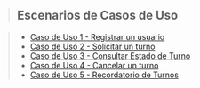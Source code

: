 > ## Escenarios de Casos de Uso

> - [Caso de Uso 1 - Registrar un usuario](registrar_usuario.md)
> - [Caso de Uso 2 - Solicitar un turno](solicitar_turno_medico.md)
> - [Caso de Uso 3 - Consultar Estado de Turno](consultar_estado_turno.md)
> - [Caso de Uso 4 - Cancelar un turno](cancelar_un_turno.md)
> - [Caso de Uso 5 - Recordatorio de Turnos](notificacion_de_turno_proximo.md)
